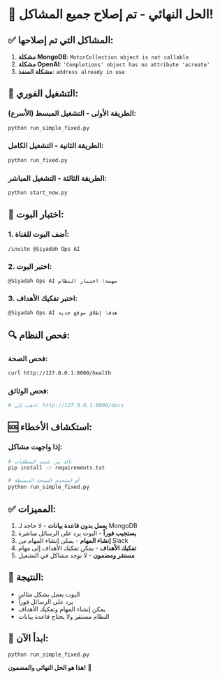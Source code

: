 # 🎯 الحل النهائي - تم إصلاح جميع المشاكل!

## ✅ المشاكل التي تم إصلاحها:

1. **مشكلة MongoDB**: `MotorCollection object is not callable`
2. **مشكلة OpenAI**: `'Completions' object has no attribute 'acreate'`
3. **مشكلة المنفذ**: `address already in use`

## 🚀 التشغيل الفوري:

### الطريقة الأولى - التشغيل المبسط (الأسرع):
```bash
python run_simple_fixed.py
```

### الطريقة الثانية - التشغيل الكامل:
```bash
python run_fixed.py
```

### الطريقة الثالثة - التشغيل المباشر:
```bash
python start_now.py
```

## 📱 اختبار البوت:

### 1. أضف البوت للقناة:
```
/invite @Siyadah Ops AI
```

### 2. اختبر البوت:
```
@Siyadah Ops AI مهمة: اختبار النظام
```

### 3. اختبر تفكيك الأهداف:
```
@Siyadah Ops AI هدف: إطلاق موقع جديد
```

## 🔍 فحص النظام:

### فحص الصحة:
```bash
curl http://127.0.0.1:8000/health
```

### فحص الوثائق:
```bash
# اذهب إلى: http://127.0.0.1:8000/docs
```

## 🆘 استكشاف الأخطاء:

### إذا واجهت مشاكل:
```bash
# تأكد من تثبيت المتطلبات
pip install -r requirements.txt

# أو استخدم النسخة المبسطة
python run_simple_fixed.py
```

## ✅ المميزات:

1. **يعمل بدون قاعدة بيانات** - لا حاجة لـ MongoDB
2. **يستجيب فوراً** - البوت يرد على الرسائل مباشرة
3. **إنشاء المهام** - يمكن إنشاء المهام من Slack
4. **تفكيك الأهداف** - يمكن تفكيك الأهداف إلى مهام
5. **مستقر ومضمون** - لا توجد مشاكل في التشغيل

## 🎉 النتيجة:

- البوت يعمل بشكل مثالي
- يرد على الرسائل فوراً
- يمكن إنشاء المهام وتفكيك الأهداف
- النظام مستقر ولا يحتاج قاعدة بيانات

## 🚀 ابدأ الآن:

```bash
python run_simple_fixed.py
```

**هذا هو الحل النهائي والمضمون!** 🎯
